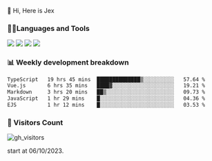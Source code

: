  👋 Hi, Here is Jex

 

### 🧑‍💻Languages and Tools

<code><a href="https://react.dev"><img src="https://api.iconify.design/logos:react.svg" /></a></code>
<code><a href="https://github.com/vuejs/core"><img src="https://api.iconify.design/logos:vue.svg" /></a></code> 
<code><a href="https://github.com/microsoft/TypeScript"><img src="https://api.iconify.design/logos:typescript-icon.svg" /></a></code>
<code><a href="https://threejs.org/"><img src="https://api.iconify.design/logos:threejs.svg" /></a></code>

### 📊 Weekly development breakdown

<!--START_SECTION:waka-->

```txt
TypeScript   19 hrs 45 mins  ██████████████▒░░░░░░░░░░   57.64 %
Vue.js       6 hrs 35 mins   ████▓░░░░░░░░░░░░░░░░░░░░   19.21 %
Markdown     3 hrs 20 mins   ██▒░░░░░░░░░░░░░░░░░░░░░░   09.73 %
JavaScript   1 hr 29 mins    █░░░░░░░░░░░░░░░░░░░░░░░░   04.36 %
EJS          1 hr 12 mins    █░░░░░░░░░░░░░░░░░░░░░░░░   03.53 %
```

<!--END_SECTION:waka-->


### 👀 Visitors Count

![gh_visitors](https://profile-counter.glitch.me/jexlau/count.svg)

start at 06/10/2023.
